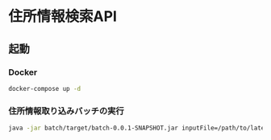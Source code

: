 # 住所情報検索API

## 起動

### Docker

```sh
docker-compose up -d
```

### 住所情報取り込みバッチの実行

```sh
java -jar batch/target/batch-0.0.1-SNAPSHOT.jar inputFile=/path/to/latest.txt
```
